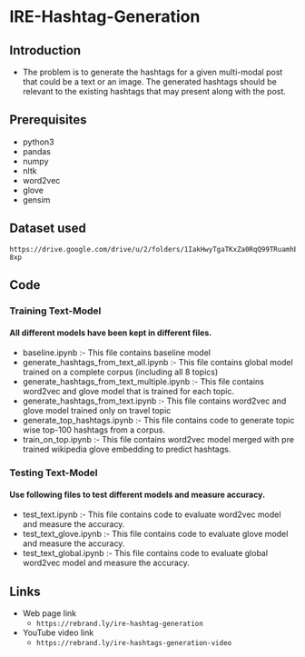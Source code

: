 # IRE-Hashtag-Generation

## Introduction

* The problem is to generate the hashtags for a given multi-modal post that could be a text or an image. The generated hashtags should be relevant to the existing hashtags that may present along with the post.

## Prerequisites
* python3
* pandas
* numpy
* nltk
* word2vec
* glove
* gensim

## Dataset used
```
https://drive.google.com/drive/u/2/folders/1IakHwyTgaTKxZa0RqQ99TRuamhEi-8xp
```

## Code

### Training Text-Model

#### All different models have been kept in different files.

* baseline.ipynb :- This file contains baseline model
* generate_hashtags_from_text_all.ipynb :- This file contains global model trained on a complete corpus (including all 8 topics)
* generate_hashtags_from_text_multiple.ipynb :- This file contains word2vec and glove model that is trained for each topic.
* generate_hashtags_from_text.ipynb :- This file contains word2vec and glove model trained only on travel topic
* generate_top_hashtags.ipynb :- This file contains code to generate topic wise top-100 hashtags from a corpus.
* train_on_top.ipynb :- This file contains word2vec model merged with pre trained wikipedia glove embedding to predict hashtags.

### Testing Text-Model

#### Use following files to test different models and measure accuracy.

* test_text.ipynb :- This file contains code to evaluate word2vec model and measure the accuracy.
* test_text_glove.ipynb :- This file contains code to evaluate glove model and measure the accuracy.
* test_text_global.ipynb :- This file contains code to evaluate global word2vec model and measure the accuracy.

## Links
* Web page link
    * ``` https://rebrand.ly/ire-hashtag-generation ```
* YouTube video link
    * ``` https://rebrand.ly/ire-hashtags-generation-video ```